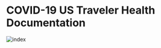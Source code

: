 # COVID-19 US Traveler Health Documentation

![index](https://user-images.githubusercontent.com/39544556/80258679-c98aa100-8651-11ea-9451-65cea6a8414c.PNG)
